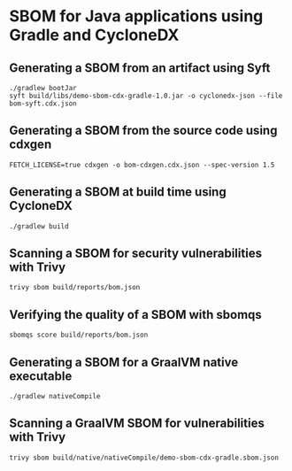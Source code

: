 # SBOM for Java applications using Gradle and CycloneDX

## Generating a SBOM from an artifact using Syft

```shell
./gradlew bootJar
syft build/libs/demo-sbom-cdx-gradle-1.0.jar -o cyclonedx-json --file bom-syft.cdx.json
```

## Generating a SBOM from the source code using cdxgen

```shell
FETCH_LICENSE=true cdxgen -o bom-cdxgen.cdx.json --spec-version 1.5
```

## Generating a SBOM at build time using CycloneDX

```shell
./gradlew build
```

## Scanning a SBOM for security vulnerabilities with Trivy

```shell
trivy sbom build/reports/bom.json
```

## Verifying the quality of a SBOM with sbomqs

```shell
sbomqs score build/reports/bom.json
```

## Generating a SBOM for a GraalVM native executable

```shell
./gradlew nativeCompile
```

## Scanning a GraalVM SBOM for vulnerabilities with Trivy

```shell
trivy sbom build/native/nativeCompile/demo-sbom-cdx-gradle.sbom.json
```
